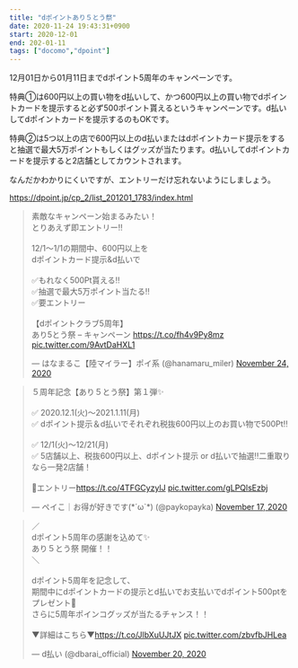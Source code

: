 ```yaml
---
title: "dポイントあり５とう祭"
date: 2020-11-24 19:43:31+0900
start: 2020-12-01
end: 202-01-11
tags: ["docomo","dpoint"]
---
```

12月01日から01月11日までdポイント5周年のキャンペーンです。

特典①は600円以上の買い物をd払いして、かつ600円以上の買い物でdポイントカードを提示すると必ず500ポイント貰えるというキャンペーンです。d払いしてdポイントカードを提示するのもOKです。

特典②は5つ以上の店で600円以上のd払いまたはdポイントカード提示をすると抽選で最大5万ポイントもしくはグッズが当たります。d払いしてdポイントカードを提示すると2店舗としてカウントされます。

なんだかわかりにくいですが、エントリーだけ忘れないようにしましょう。

https://dpoint.jp/cp_2/list_201201_1783/index.html

<blockquote class="twitter-tweet"><p lang="ja" dir="ltr">素敵なキャンペーン始まるみたい！<br>とりあえず即エントリー‼️<br><br>12/1〜1/1の期間中、600円以上を<br>dポイントカード提示&amp;d払いで<br><br>✅もれなく500Pt貰える‼️<br>✅抽選で最大5万ポイント当たる‼️<br>✅要エントリー<br><br>【dポイントクラブ5周年】<br>あり5とう祭 – キャンペーン <a href="https://t.co/fh4v9Py8mz">https://t.co/fh4v9Py8mz</a> <a href="https://t.co/9AvtDaHXL1">pic.twitter.com/9AvtDaHXL1</a></p>&mdash; はなまるこ【陸マイラー】ポイ系 (@hanamaru_miler) <a href="https://twitter.com/hanamaru_miler/status/1331148324292890624?ref_src=twsrc%5Etfw">November 24, 2020</a></blockquote> <script async src="https://platform.twitter.com/widgets.js" charset="utf-8"></script>
<blockquote class="twitter-tweet"><p lang="ja" dir="ltr">５周年記念【あり５とう祭】第１弾✨<br><br>✅ 2020.12.1(火)〜2021.1.11(月)<br>✅ dポイント提示＆d払いでそれぞれ税抜600円以上のお買い物で500Pt‼️<br><br>✅ 12/1(火)〜12/21(月)<br>✅ 5店舗以上、税抜600円以上、dポイント提示 or d払いで抽選‼️二重取りなら一発2店舗！<br><br>🔻エントリー<a href="https://t.co/4TFGCyzylJ">https://t.co/4TFGCyzylJ</a> <a href="https://t.co/gLPQlsEzbj">pic.twitter.com/gLPQlsEzbj</a></p>&mdash; ペイこ｜お得が好きです(*´ω`*) (@paykopayka) <a href="https://twitter.com/paykopayka/status/1328591887167582209?ref_src=twsrc%5Etfw">November 17, 2020</a></blockquote> <script async src="https://platform.twitter.com/widgets.js" charset="utf-8"></script>
<blockquote class="twitter-tweet"><p lang="ja" dir="ltr">／<br>dポイント5周年の感謝を込めて✨<br>あり５とう祭 開催！！<br>＼<br><br>dポイント5周年を記念して、<br>期間中にdポイントカードの提示とd払いでお支払いでdポイント500ptをプレゼント🎁<br>さらに5周年ポインコグッズが当たるチャンス！！<br><br>▼詳細はこちら▼<a href="https://t.co/JlbXuUJtJX">https://t.co/JlbXuUJtJX</a> <a href="https://t.co/zbvfbJHLea">pic.twitter.com/zbvfbJHLea</a></p>&mdash; d払い (@dbarai_official) <a href="https://twitter.com/dbarai_official/status/1329726181877317633?ref_src=twsrc%5Etfw">November 20, 2020</a></blockquote> <script async src="https://platform.twitter.com/widgets.js" charset="utf-8"></script>
